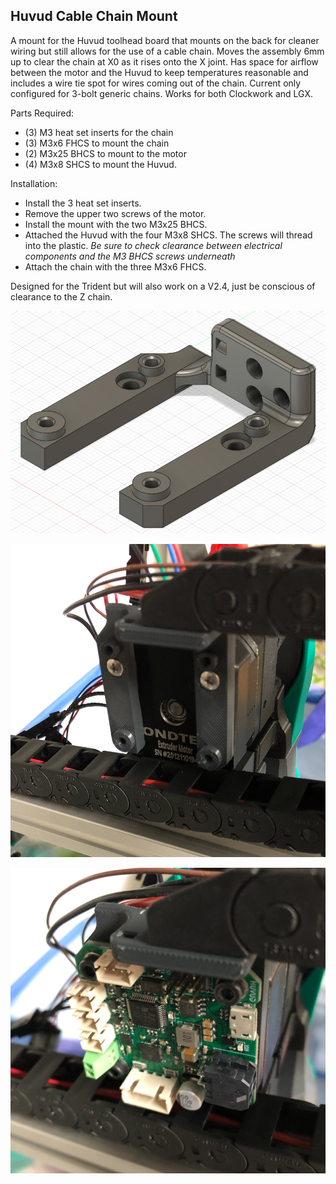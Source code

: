 <h2>Huvud Cable Chain Mount</h2>

A mount for the Huvud toolhead board that mounts on the back for cleaner wiring but still allows for the use of a cable chain. Moves the assembly 6mm up to clear the chain at X0 as it rises onto the X joint.  Has space for airflow between the motor and the Huvud to keep temperatures reasonable and includes a wire tie spot for wires coming out of the chain.  Current only configured for 3-bolt generic chains. Works for both Clockwork and LGX.

Parts Required:

* (3) M3 heat set inserts for the chain
* (3) M3x6 FHCS to mount the chain
* (2) M3x25 BHCS to mount to the motor
* (4) M3x8 SHCS to mount the Huvud.

Installation:

* Install the 3 heat set inserts.
* Remove the upper two screws of the motor.
* Install the mount with the two M3x25 BHCS.
* Attached the Huvud with the four M3x8 SHCS.  The screws will thread into the plastic. _Be sure to check clearance between electrical components and the M3 BHCS screws underneath_
* Attach the chain with the three M3x6 FHCS.

Designed for the Trident but will also work on a V2.4, just be conscious of clearance to the Z chain.

![](./images/huvud_chain_mount.png)

![](./images/huvud_mount_install1.png)

![](./images/huvud_mount_install2.png)

